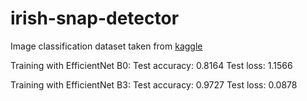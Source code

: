 # irish-snap-detector

Image classification dataset taken from [kaggle](https://www.kaggle.com/datasets/gpiosenka/cards-image-datasetclassification)


Training with EfficientNet B0:
Test accuracy: 0.8164
Test loss: 1.1566

Training with EfficientNet B3:
Test accuracy: 0.9727
Test loss: 0.0878

